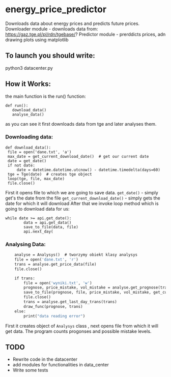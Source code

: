 # energy_price_predictor
Downloads data about energy prices and predicts future prices.
Downloader module - downloads data from: https://gaz.tge.pl/pl/rdn/tgebase/?
Predictor module - prerddicts prices, adn drawing plots using matplotlib
## To launch you should write:
python3 datacenter.py
## How it Works:
the main function is the run() function:
 
 ```
 def run():
    download_data()
    analyse_data()
```
as you can see it first downloads data from tge and later analyses them.
### Downloading data:
   ```
   def download_data():
    file = open('dane.txt', 'a')
    max_date = get_current_download_date()  # get our current date
    date = get_date()
    if not date:
        date = datetime.datetime.utcnow() - datetime.timedelta(days=60)
    tge = Tge(date)  # creates tge object
    loop(tge, file, max_date)
    file.close()
   ```
 First it opens file to which we are going to save data. 
```get_date()```  -  simply get's the date from the file
```get_current_download_date()``` -  simply gets the date for which it will download
After that we invoke loop method which is going to download data for us:
```
while date >= api.get_date():
        data = api.get_data()
        save_to_file(data, file)
        api.next_day(
```
### Analysing Data:
```def analyse_data():
    analyse = Analysys()  # tworzymy obiekt klasy analysys
    file = open('dane.txt', 'r')
    trans = analyse.get_price_data(file)
    file.close()

    if trans:
        file = open('wyniki.txt', 'w')
        prognose, price_mistake, vol_mistake = analyse.get_prognose(trans)
        save_to_file(prognose, file, price_mistake, vol_mistake, get_current_download_date())
        file.close()
        trans = analyse.get_last_day_trans(trans)
        draw_func(prognose, trans)
    else:
        print("data reading error")
```
First it creates object of ```Analysys``` class , next opens file from which it will get data.
The program counts progonses and possible mistake levels.

## TODO
- Rewrite code in the datacenter
- add modules for functionalities in data_center
- Write some tests
